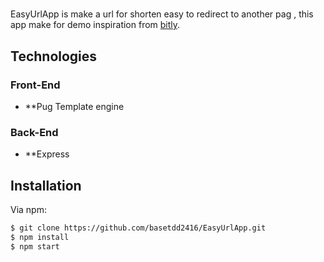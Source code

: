 #
EasyUrlApp is make a url for shorten easy to redirect to another pag , this app make for demo inspiration from [bitly](https://bitly.com).


## Technologies

### Front-End
* **Pug Template engine

### Back-End
* **Express



## Installation

Via npm:

```sh
$ git clone https://github.com/basetdd2416/EasyUrlApp.git
$ npm install
$ npm start
```

